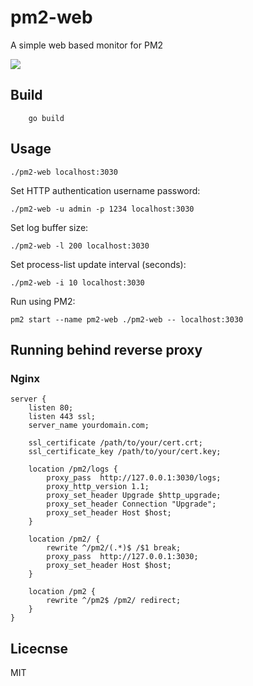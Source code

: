 # pm2-web
A simple web based monitor for PM2

<img src="https://github.com/doorbash/pm2-web/blob/master/screenshot.png?raw=true" />

## Build
```
    go build
```

## Usage
```
./pm2-web localhost:3030
```

Set HTTP authentication username password:
```
./pm2-web -u admin -p 1234 localhost:3030
```

Set log buffer size:
```
./pm2-web -l 200 localhost:3030
```

Set process-list update interval (seconds):
```
./pm2-web -i 10 localhost:3030
```

Run using PM2:
```
pm2 start --name pm2-web ./pm2-web -- localhost:3030
```

## Running behind reverse proxy

### Nginx

```
server {
    listen 80;
    listen 443 ssl;
    server_name yourdomain.com;

    ssl_certificate /path/to/your/cert.crt;
    ssl_certificate_key /path/to/your/cert.key;

    location /pm2/logs {
        proxy_pass  http://127.0.0.1:3030/logs;
        proxy_http_version 1.1;
        proxy_set_header Upgrade $http_upgrade;
        proxy_set_header Connection "Upgrade";
        proxy_set_header Host $host;
    }

    location /pm2/ {
        rewrite ^/pm2/(.*)$ /$1 break;    
        proxy_pass  http://127.0.0.1:3030;
        proxy_set_header Host $host;
    }

    location /pm2 {
        rewrite ^/pm2$ /pm2/ redirect;
    }
}
```

## Licecnse
MIT
